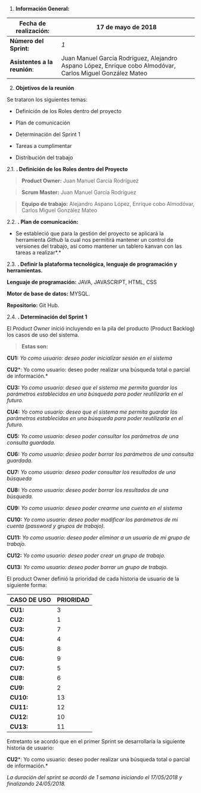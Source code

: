 1.  **Información General:**

|**Fecha de realización:**|17 de mayo de 2018|
|-------------------------|------------------|
|**Número del Sprint:**   |               *1*|
|**Asistentes a la reunión**:| Juan Manuel García Rodríguez, Alejandro Aspano López, Enrique cobo Almodóvar, Carlos Miguel González Mateo|

2.  **Objetivos de la reunión**

Se trataron los siguientes temas:

-   Definición de los Roles dentro del proyecto

-   Plan de comunicación

-   Determinación del Sprint 1

-   Tareas a cumplimentar

-   Distribución del trabajo

2.1.  **. Definición de los Roles dentro del Proyecto**

>   **Product Owner:** Juan Manuel García Rodríguez

>   **Scrum Master:** Juan Manuel García Rodríguez

>   **Equipo de trabajo:** Alejandro Aspano López, Enrique cobo Almodóvar,
>   Carlos Miguel González Mateo

2.2.  **. Plan de comunicación:**

-   Se estableció que para la gestión del proyecto se aplicará la herramienta
    *Github* la cual nos permitirá mantener un control de versiones del trabajo,
    así como mantener un tablero kanvan con las tareas a realizar*.*

2.3.  **. Definir la plataforma tecnológica, lenguaje de programación y
        herramientas.**

**Lenguaje de programación:** JAVA, JAVASCRIPT, HTML, CSS

**Motor de base de datos:** MYSQL.

**Repositorio:** Git Hub.

2.4.  **. Determinación del Sprint 1**

El *Product Owner* inició incluyendo en la pila del producto (Product Backlog)
los casos de uso del sistema.

>   **Estas son:**

**CU1:** *Yo como usuario: deseo poder inicializar sesión en el sistema*

**CU2***: Yo como usuario: deseo poder realizar una búsqueda total o parcial de
información.*

**CU3:** *Yo como usuario: deseo que el sistema me permita guardar los
parámetros establecidos en una búsqueda para poder reutilizarla en el futuro.*

**CU4:** *Yo como usuario: deseo que el sistema me permita guardar los
parámetros establecidos en una búsqueda para poder reutilizarla en el futuro.*

**CU5:** *Yo como usuario: deseo poder consultar los parámetros de una consulta
guardada.*

**CU6:** *Yo como usuario: deseo poder borrar los parámetros de una consulta
guardada.*

**CU7:** *Yo como usuario: deseo poder consultar los resultados de una
búsqueda*

**CU8:** *Yo como usuario: deseo poder borrar los resultados de una búsqueda.*

**CU9:** *Yo como usuario: deseo poder crearme una cuenta en el sistema*

**CU10:** *Yo como usuario: deseo poder modificar los parámetros de mi cuenta
(password y grupos de trabajo).*

**CU11:** *Yo como usuario: deseo poder eliminar a un usuario de mi grupo de
trabajo.*

**CU12:** *Yo como usuario: deseo poder crear un grupo de trabajo.*

**CU13:** *Yo como usuario: deseo poder borrar un grupo de trabajo.*

El product Owner definió la prioridad de cada historia de usuario de la
siguiente forma:

|CASO DE USO|PRIORIDAD|
|-|-|
|**CU1:**| 3|
|**CU2:**| 1|
|**CU3:**| 7|
|**CU4:**| 4|
|**CU5:**| 8|
|**CU6:**| 9|
|**CU7:**| 5|
|**CU8:**| 6|
|**CU9:**| 2|
|**CU10:**| 13|
|**CU11:**| 12|
|**CU12:**| 10|
|**CU13:**| 11|

Entretanto se acordó que en el primer Sprint se desarrollaría la siguiente
historia de usuario:

**CU2***: Yo como usuario: deseo poder realizar una búsqueda total o parcial de
información.*

*La duración del sprint se acordó de 1 semana iniciando el 17/05/2018 y
finalizando 24/05/2018.*
